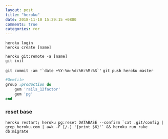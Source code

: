 ```yaml
---
layout: post
title: "heroku"
date: 2018-11-10 15:29:15 +0800
comments: true
categories: ror
---
```


`heroku login`  
`heroku create [name]`  

`heroku git:remote -a [name]`  
`git init`  


``git commit -am '`date +%Y-%m-%d:%H:%M:%S`'``
`git push heroku master`  

``` ruby
#Gemfile
group :production do
    gem 'rails_12factor'
    gem 'pg'
end
```

### reset base
``heroku restart; heroku pg:reset DATABASE --confirm `cat .git/config | grep heroku.com | awk -F [/.] '{print $6}'` && heroku run rake db:migrate``

